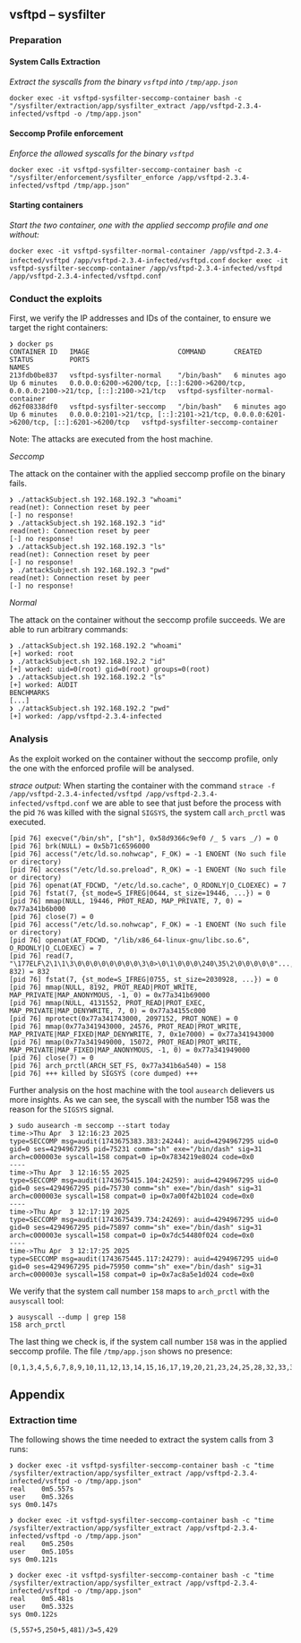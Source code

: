 ## vsftpd – sysfilter

### Preparation

#### System Calls Extraction

_Extract the syscalls from the binary `vsftpd` into `/tmp/app.json`_

`docker exec -it vsftpd-sysfilter-seccomp-container bash -c "/sysfilter/extraction/app/sysfilter_extract /app/vsftpd-2.3.4-infected/vsftpd -o /tmp/app.json"`

#### Seccomp Profile enforcement

_Enforce the allowed syscalls for the binary `vsftpd`_

`docker exec -it vsftpd-sysfilter-seccomp-container bash -c "/sysfilter/enforcement/sysfilter_enforce /app/vsftpd-2.3.4-infected/vsftpd /tmp/app.json"`

#### Starting containers

_Start the two container, one with the applied seccomp profile and one without:_

`docker exec -it vsftpd-sysfilter-normal-container /app/vsftpd-2.3.4-infected/vsftpd /app/vsftpd-2.3.4-infected/vsftpd.conf`
`docker exec -it vsftpd-sysfilter-seccomp-container /app/vsftpd-2.3.4-infected/vsftpd /app/vsftpd-2.3.4-infected/vsftpd.conf`

### Conduct the exploits

First, we verify the IP addresses and IDs of the container, to ensure we target the right containers:

```
❯ docker ps
CONTAINER ID   IMAGE                      COMMAND       CREATED         STATUS         PORTS                                                                                  NAMES
213fdb0be837   vsftpd-sysfilter-normal    "/bin/bash"   6 minutes ago   Up 6 minutes   0.0.0.0:6200->6200/tcp, [::]:6200->6200/tcp, 0.0.0.0:2100->21/tcp, [::]:2100->21/tcp   vsftpd-sysfilter-normal-container
d62f08338df0   vsftpd-sysfilter-seccomp   "/bin/bash"   6 minutes ago   Up 6 minutes   0.0.0.0:2101->21/tcp, [::]:2101->21/tcp, 0.0.0.0:6201->6200/tcp, [::]:6201->6200/tcp   vsftpd-sysfilter-seccomp-container
```

Note: The attacks are executed from the host machine.

_Seccomp_

The attack on the container with the applied seccomp profile on the binary fails.

```
❯ ./attackSubject.sh 192.168.192.3 "whoami"
read(net): Connection reset by peer
[-] no response!
❯ ./attackSubject.sh 192.168.192.3 "id"
read(net): Connection reset by peer
[-] no response!
❯ ./attackSubject.sh 192.168.192.3 "ls"
read(net): Connection reset by peer
[-] no response!
❯ ./attackSubject.sh 192.168.192.3 "pwd"
read(net): Connection reset by peer
[-] no response!
```

_Normal_

The attack on the container without the seccomp profile succeeds. We are able to run arbitrary commands:

```
❯ ./attackSubject.sh 192.168.192.2 "whoami"
[+] worked: root
❯ ./attackSubject.sh 192.168.192.2 "id"
[+] worked: uid=0(root) gid=0(root) groups=0(root)
❯ ./attackSubject.sh 192.168.192.2 "ls"
[+] worked: AUDIT
BENCHMARKS
[...]
❯ ./attackSubject.sh 192.168.192.2 "pwd"
[+] worked: /app/vsftpd-2.3.4-infected
```

### Analysis

As the exploit worked on the container without the seccomp profile, only the one with the enforced profile will be analysed.

_strace output:_
When starting the container with the command `strace -f /app/vsftpd-2.3.4-infected/vsftpd /app/vsftpd-2.3.4-infected/vsftpd.conf` we are able to see that just before the process with the pid `76` was killed with the signal `SIGSYS`, the system call `arch_prctl` was executed.

```
[pid 76] execve("/bin/sh", ["sh"], 0x58d9366c9ef0 /_ 5 vars _/) = 0
[pid 76] brk(NULL) = 0x5b71c6596000
[pid 76] access("/etc/ld.so.nohwcap", F_OK) = -1 ENOENT (No such file or directory)
[pid 76] access("/etc/ld.so.preload", R_OK) = -1 ENOENT (No such file or directory)
[pid 76] openat(AT_FDCWD, "/etc/ld.so.cache", O_RDONLY|O_CLOEXEC) = 7
[pid 76] fstat(7, {st_mode=S_IFREG|0644, st_size=19446, ...}) = 0
[pid 76] mmap(NULL, 19446, PROT_READ, MAP_PRIVATE, 7, 0) = 0x77a341b6b000
[pid 76] close(7) = 0
[pid 76] access("/etc/ld.so.nohwcap", F_OK) = -1 ENOENT (No such file or directory)
[pid 76] openat(AT_FDCWD, "/lib/x86_64-linux-gnu/libc.so.6", O_RDONLY|O_CLOEXEC) = 7
[pid 76] read(7, "\177ELF\2\1\1\3\0\0\0\0\0\0\0\0\3\0>\0\1\0\0\0\240\35\2\0\0\0\0\0"..., 832) = 832
[pid 76] fstat(7, {st_mode=S_IFREG|0755, st_size=2030928, ...}) = 0
[pid 76] mmap(NULL, 8192, PROT_READ|PROT_WRITE, MAP_PRIVATE|MAP_ANONYMOUS, -1, 0) = 0x77a341b69000
[pid 76] mmap(NULL, 4131552, PROT_READ|PROT_EXEC, MAP_PRIVATE|MAP_DENYWRITE, 7, 0) = 0x77a34155c000
[pid 76] mprotect(0x77a341743000, 2097152, PROT_NONE) = 0
[pid 76] mmap(0x77a341943000, 24576, PROT_READ|PROT_WRITE, MAP_PRIVATE|MAP_FIXED|MAP_DENYWRITE, 7, 0x1e7000) = 0x77a341943000
[pid 76] mmap(0x77a341949000, 15072, PROT_READ|PROT_WRITE, MAP_PRIVATE|MAP_FIXED|MAP_ANONYMOUS, -1, 0) = 0x77a341949000
[pid 76] close(7) = 0
[pid 76] arch_prctl(ARCH_SET_FS, 0x77a341b6a540) = 158
[pid 76] +++ killed by SIGSYS (core dumped) +++
```

Further analysis on the host machine with the tool `ausearch` delievers us more insights.
As we can see, the syscall with the number 158 was the reason for the `SIGSYS` signal.

```
❯ sudo ausearch -m seccomp --start today
time->Thu Apr  3 12:16:23 2025
type=SECCOMP msg=audit(1743675383.383:24244): auid=4294967295 uid=0 gid=0 ses=4294967295 pid=75231 comm="sh" exe="/bin/dash" sig=31 arch=c000003e syscall=158 compat=0 ip=0x7834219e8024 code=0x0
----
time->Thu Apr  3 12:16:55 2025
type=SECCOMP msg=audit(1743675415.104:24259): auid=4294967295 uid=0 gid=0 ses=4294967295 pid=75730 comm="sh" exe="/bin/dash" sig=31 arch=c000003e syscall=158 compat=0 ip=0x7a00f42b1024 code=0x0
----
time->Thu Apr  3 12:17:19 2025
type=SECCOMP msg=audit(1743675439.734:24269): auid=4294967295 uid=0 gid=0 ses=4294967295 pid=75897 comm="sh" exe="/bin/dash" sig=31 arch=c000003e syscall=158 compat=0 ip=0x7dc54480f024 code=0x0
----
time->Thu Apr  3 12:17:25 2025
type=SECCOMP msg=audit(1743675445.117:24279): auid=4294967295 uid=0 gid=0 ses=4294967295 pid=75950 comm="sh" exe="/bin/dash" sig=31 arch=c000003e syscall=158 compat=0 ip=0x7ac8a5e1d024 code=0x0
```

We verify that the system call number `158` maps to `arch_prctl` with the `ausyscall` tool:

```
❯ ausyscall --dump | grep 158
158 arch_prctl
```

The last thing we check is, if the system call number `158` was in the applied seccomp profile. The file `/tmp/app.json` shows no presence:

```
[0,1,3,4,5,6,7,8,9,10,11,12,13,14,15,16,17,19,20,21,23,24,25,28,32,33,35,37,39,40,41,42,43,44,45,46,47,48,49,50,51,52,53,54,55,56,59,60,61,62,63,72,77,78,79,80,82,83,84,87,89,90,91,93,95,96,99,102,105,106,107,108,111,112,113,114,115,116,126,132,157,161,186,201,202,228,229,231,234,257,262,302,307]
```

## Appendix

### Extraction time

The following shows the time needed to extract the system calls from 3 runs:

```
❯ docker exec -it vsftpd-sysfilter-seccomp-container bash -c "time /sysfilter/extraction/app/sysfilter_extract /app/vsftpd-2.3.4-infected/vsftpd -o /tmp/app.json"
real	0m5.557s
user	0m5.326s
sys	0m0.147s

❯ docker exec -it vsftpd-sysfilter-seccomp-container bash -c "time /sysfilter/extraction/app/sysfilter_extract /app/vsftpd-2.3.4-infected/vsftpd -o /tmp/app.json"
real	0m5.250s
user	0m5.105s
sys	0m0.121s

❯ docker exec -it vsftpd-sysfilter-seccomp-container bash -c "time /sysfilter/extraction/app/sysfilter_extract /app/vsftpd-2.3.4-infected/vsftpd -o /tmp/app.json"
real	0m5.481s
user	0m5.332s
sys	0m0.122s
```

`(5,557+5,250+5,481)/3=5,429`
